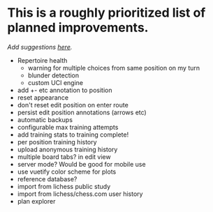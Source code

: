 # This is a roughly prioritized list of planned improvements.

_Add suggestions [here](https://github.com/theProgramLuke/chess_opening_drills/issues)._

- Repertoire health
  - warning for multiple choices from same position on my turn
  - blunder detection
  - custom UCI engine
- add +- etc annotation to position
- reset appearance
- don't reset edit position on enter route
- persist edit position annotations (arrows etc)
- automatic backups
- configurable max training attempts
- add training stats to training complete!
- per position training history
- upload anonymous training history
- multiple board tabs? in edit view
- server mode? Would be good for mobile use
- use vuetify color scheme for plots
- reference database?
- import from lichess public study
- import from lichess/chess.com user history
- plan explorer
